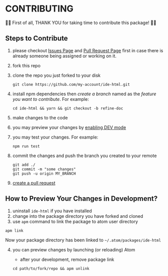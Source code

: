 # CONTRIBUTING

:tada::tada: First of all, THANK YOU for taking time to contribute this package! :tada::tada:

## Steps to Contribute

  1. please checkout [Issues Page](//github.com/liuderchi/ide-html/issues) and [Pull Request Page](//github.com/liuderchi/ide-html/pulls) first in case there is already someone being assigned or working on it.
  2. fork this repo
  3. clone the repo you just forked to your disk

      ```shell
      git clone https://github.com/my-account/ide-html.git
      ```

  4. install npm dependencies then *create a branch* named as the *feature you want to contribute*. For example:

      ```shell
      cd ide-html && yarn && git checkout -b refine-doc
      ```

  5. make changes to the code

  6. you may preview your changes by [enabling DEV mode](#how-to-preview-your-changes-in-development)

  7. you may test your changes. For example:

      ```shell
      npm run test
      ```

  8. commit the changes and push the branch you created to your remote

      ```
      git add ./
      git commit -m "some changes"
      git push -u origin MY_BRANCH
      ```

  9. [create a pull request](//help.github.com/articles/creating-a-pull-request/)


## How to Preview Your Changes in Development?

  1. uninstall `ide-html` if you have installed
  2. change into the package directory you have forked and cloned
  3. use `apm` command to link the package to atom user directory

  ```shell
  apm link
  ```

  Now your package directory has been linked to `~/.atom/packages/ide-html`

  4. you can preview changes by launching (or reloading) Atom

      - after your development, remove package link

      ```shell
      cd path/to/fork/repo && apm unlink
      ```
